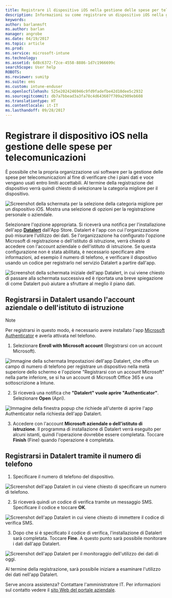 ```yaml
---
title: Registrare il dispositivo iOS nella gestione delle spese per telecomunicazioni con Intune
description: Informazioni su come registrare un dispositivo iOS nella gestione delle spese per telecomunicazioni.
keywords: 
author: barlanmsft
ms.author: barlan
manager: angrobe
ms.date: 04/19/2017
ms.topic: article
ms.prod: 
ms.service: microsoft-intune
ms.technology: 
ms.assetid: 6d8c6372-f2ce-4558-8886-1d7c1966699c
searchScope: User help
ROBOTS: 
ms.reviewer: sumitp
ms.suite: ems
ms.custom: intune-enduser
ms.openlocfilehash: 525e2024246946c9fd9fadefbe42d10dee5c2932
ms.sourcegitcommit: db7a7bbead3a3fa78c4d643607f709a2909eb608
ms.translationtype: HT
ms.contentlocale: it-IT
ms.lasthandoff: 09/28/2017
---
```

# <a name="enroll-your-ios-device-in-telecom-expense-management"></a>Registrare il dispositivo iOS nella gestione delle spese per telecomunicazioni

È possibile che la propria organizzazione usi software per la gestione delle spese per telecomunicazioni al fine di verificare che i piani dati e voce vengano usati entro limiti accettabili. Al termine della registrazione del dispositivo verrà quindi chiesto di selezionare la categoria migliore per il dispositivo.

  ![Screenshot della schermata per la selezione della categoria migliore per un dispositivo iOS. Mostra una selezione di opzioni per la registrazione personale o aziendale.](./media/ios-enroll-10-tem-select-best-category.png)

Selezionare l'opzione appropriata. Si riceverà una notifica per l'installazione dell'app [__Datalert__](https://itunes.apple.com/app/datalert/id771029268?mt=8) dall'App Store. Datalert è l'app con cui l'organizzazione può misurare l'utilizzo dei dati. Se l'organizzazione ha configurato l'opzione Microsoft di registrazione o dell'istituto di istruzione, verrà chiesto di accedere con l'account aziendale o dell'istituto di istruzione. Se questa configurazione non è stata abilitata, è necessario specificare altre informazioni, ad esempio il numero di telefono, e verificare il dispositivo usando un codice per registrarlo nel servizio Datalert a partire dall'app.

  ![Screenshot della schermata iniziale dell'app Datalert, in cui viene chiesto di passare alla schermata successiva ed è riportata una breve spiegazione di come Datalert può aiutare a sfruttare al meglio il piano dati.](./media/ios-enroll-11-tem-datalert-setup.png)

## <a name="enroll-into-datalert-using-your-microsoft-work-or-school-account"></a>Registrarsi in Datalert usando l'account aziendale o dell'istituto di istruzione

> [!NOTE]
> Per registrarsi in questo modo, è necessario avere installato l'app [Microsoft Authenticator](https://docs.microsoft.com/azure/multi-factor-authentication/end-user/microsoft-authenticator-app-how-to) e averla attivata nel telefono.

1. Selezionare __Enroll with Microsoft account__ (Registrarsi con un account Microsoft).

  ![Immagine della schermata Impostazioni dell'app Datalert, che offre un campo di numero di telefono per registrare un dispositivo nella metà superiore dello schermo e l'opzione "Registrarsi con un account Microsoft" nella parte inferiore, se si ha un account di Microsoft Office 365 e una sottoscrizione a Intune.](./media/ios-enroll-11a-tem-datalert-enroll-msft-account.png)

2. Si riceverà una notifica che __"Datalert" vuole aprire "Authenticator"__. Selezionare __Open__ (Apri).

  ![Immagine della finestra popup che richiede all'utente di aprire l'app Authenticator nella richiesta dell'app Datalert.](./media/ios-enroll-11b-tem-datalert-open-authenticator.png)

3. Accedere con l'account __Microsoft aziendale o dell'istituto di istruzione__. Il programma di installazione di Datalert verrà eseguito per alcuni istanti, quindi l'operazione dovrebbe essere completata. Toccare __Finish__ (Fine) quando l'operazione è completata.

## <a name="enroll-into-datalert-using-your-phone-number"></a>Registrarsi in Datalert tramite il numero di telefono

1. Specificare il numero di telefono del dispositivo.

  ![Screenshot dell'app Datalert in cui viene chiesto di specificare un numero di telefono.](./media/ios-enroll-12-tem-datalert-phone-number.png)

2. Si riceverà quindi un codice di verifica tramite un messaggio SMS. Specificare il codice e toccare __OK__.

  ![Screenshot dell'app Datalert in cui viene chiesto di immettere il codice di verifica SMS.](./media/ios-enroll-13-tem-datalert-sms.png)

3. Dopo che si è specificato il codice di verifica, l'installazione di Datalert sarà completata. Toccare __Fine__. A questo punto sarà possibile monitorare i dati dall'app Datalert.

  ![Screenshot dell'app Datalert per il monitoraggio dell'utilizzo dei dati di oggi.](./media/ios-enroll-14-tem-datalert-monitoring-active.png)

Al termine della registrazione, sarà possibile iniziare a esaminare l'utilizzo dei dati nell'app Datalert.

Serve ancora assistenza? Contattare l'amministratore IT. Per informazioni sul contatto vedere il [sito Web del portale aziendale](https://portal.manage.microsoft.com).
